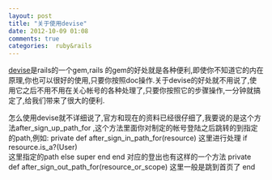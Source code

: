 ```yaml
---
layout: post
title: "关于使用devise"
date: 2012-10-09 01:08
comments: true
categories:  ruby&rails
---
```


[devise](https://github.com/plataformatec/devise)是rails的一个gem,rails 的gem的好处就是各种便利,即使你不知道它的内在原理,你也可以很好的使用,只要你按照doc操作.关于devise的好处就不用说了,使用它之后不用不用在关心帐号的各种处理了,只要你按照它的步骤操作,一分钟就搞定了,给我们带来了很大的便利.

怎么使用devise就不详细说了,官方和现在的资料已经很仔细了,我要说的是这个方法after_sign_up_path_for ,这个方法里面你对制定的帐号登陆之后跳转的到指定的path,例如:
      private 
      def after_sign_in_path_for(resource)
          这里进行处理
          if resource.is_a?(User)  
            这里指定的path
          else
            super
          end
      end
对应的登出也有这样的一个方法 
      private
      def after_sign_out_path_for(resource_or_scope)
          这里一般是跳到首页了
      end